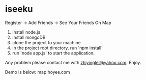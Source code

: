 iseeku
======

Register -> Add Friends -> See Your Friends On Map

1. install node.js
2. install mongoDB
3. clone the project to your machine
4. in the project root directory, run 'npm install'
5. run 'node app.js' to start the application. 

Any problem please contact me with zhiyinglei@yahoo.com. Enjoy. 

Demo is below: 
map.hoyee.com 
